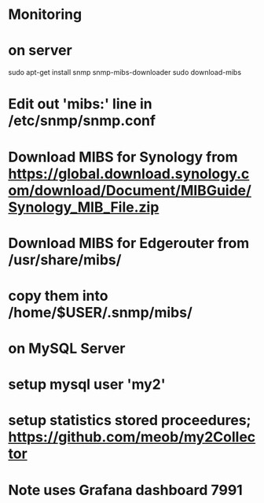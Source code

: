 # Monitoring

# on server
sudo apt-get install snmp snmp-mibs-downloader
sudo download-mibs
# Edit out 'mibs:' line in /etc/snmp/snmp.conf
# Download MIBS for Synology from https://global.download.synology.com/download/Document/MIBGuide/Synology_MIB_File.zip
# Download MIBS for Edgerouter from /usr/share/mibs/
# copy them into /home/$USER/.snmp/mibs/

# on MySQL Server
# setup mysql user 'my2'
# setup statistics stored proceedures; https://github.com/meob/my2Collector 
# Note uses Grafana dashboard 7991
